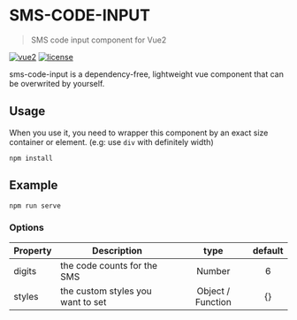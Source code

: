 # SMS-CODE-INPUT
> SMS code input component for Vue2 

 [![vue2](https://img.shields.io/badge/vue-2.x-brightgreen.svg)](https://vuejs.org/)
 [![license](https://img.shields.io/github/license/mashape/apistatus.svg)](https://github.com/zdesign-ui/sms-code-input.git)

 sms-code-input is a dependency-free, lightweight vue component that can be overwrited by yourself.

## Usage

When you use it, you need to wrapper this component by an exact size container or element. (e.g: use <code>div</code> with definitely width)

```
npm install
```

## Example
```
npm run serve
```

### Options
|    Property    |    Description   |   type   |	default	|
| -----------------  | ---------------- | :--------: | :----------: |
| digits         | the code counts for the SMS  |Number| 6 |
| styles         | the custom styles you want to set |Object / Function | {} |